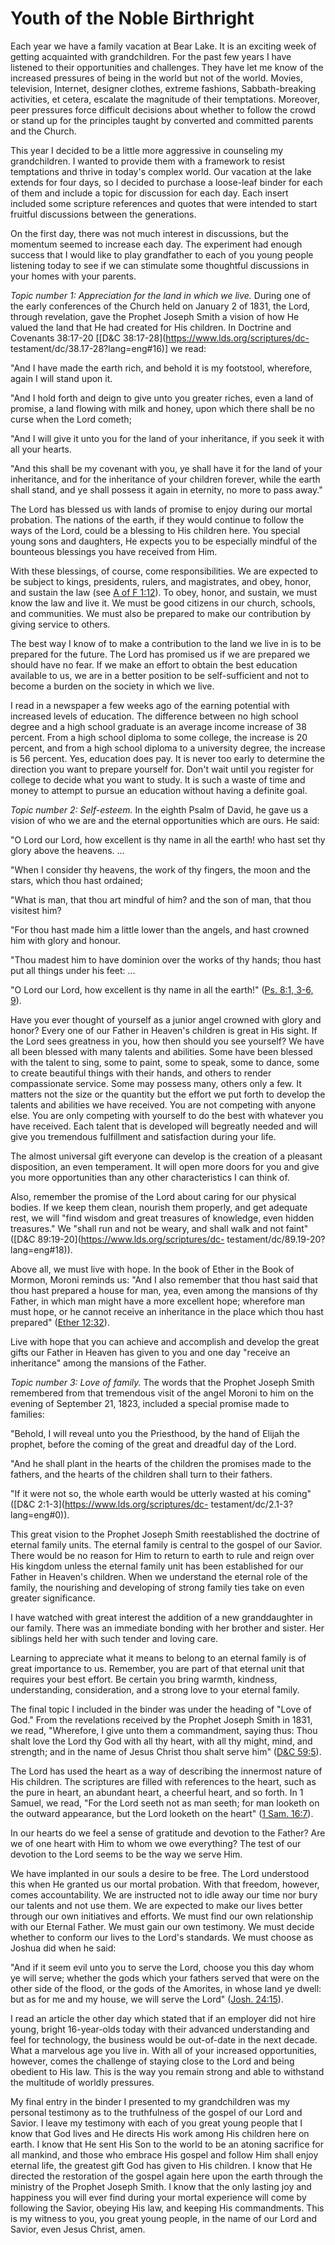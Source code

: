 # Youth of the Noble Birthright

Each year we have a family vacation at Bear Lake. It is an exciting week of
getting acquainted with grandchildren. For the past few years I have listened
to their opportunities and challenges. They have let me know of the increased
pressures of being in the world but not of the world. Movies, television,
Internet, designer clothes, extreme fashions, Sabbath-breaking activities, et
cetera, escalate the magnitude of their temptations. Moreover, peer pressures
force difficult decisions about whether to follow the crowd or stand up for
the principles taught by converted and committed parents and the Church.

This year I decided to be a little more aggressive in counseling my
grandchildren. I wanted to provide them with a framework to resist temptations
and thrive in today's complex world. Our vacation at the lake extends for four
days, so I decided to purchase a loose-leaf binder for each of them and
include a topic for discussion for each day. Each insert included some
scripture references and quotes that were intended to start fruitful
discussions between the generations.

On the first day, there was not much interest in discussions, but the momentum
seemed to increase each day. The experiment had enough success that I would
like to play grandfather to each of you young people listening today to see if
we can stimulate some thoughtful discussions in your homes with your parents.

_Topic number 1: Appreciation for the land in which we live._ During one of
the early conferences of the Church held on January 2 of 1831, the Lord,
through revelation, gave the Prophet Joseph Smith a vision of how He valued
the land that He had created for His children. In Doctrine and Covenants
38:17-20 [[D&amp;C 38:17-28](https://www.lds.org/scriptures/dc-
testament/dc/38.17-28?lang=eng#16)] we read:

"And I have made the earth rich, and behold it is my footstool, wherefore,
again I will stand upon it.

"And I hold forth and deign to give unto you greater riches, even a land of
promise, a land flowing with milk and honey, upon which there shall be no
curse when the Lord cometh;

"And I will give it unto you for the land of your inheritance, if you seek it
with all your hearts.

"And this shall be my covenant with you, ye shall have it for the land of your
inheritance, and for the inheritance of your children forever, while the earth
shall stand, and ye shall possess it again in eternity, no more to pass away."

The Lord has blessed us with lands of promise to enjoy during our mortal
probation. The nations of the earth, if they would continue to follow the ways
of the Lord, could be a blessing to His children here. You special young sons
and daughters, He expects you to be especially mindful of the bounteous
blessings you have received from Him.

With these blessings, of course, come responsibilities. We are expected to be
subject to kings, presidents, rulers, and magistrates, and obey, honor, and
sustain the law (see [A of F
1:12](https://www.lds.org/scriptures/pgp/a-of-f/1.12?lang=eng#11)). To obey,
honor, and sustain, we must know the law and live it. We must be good citizens
in our church, schools, and communities. We must also be prepared to make our
contribution by giving service to others.

The best way I know of to make a contribution to the land we live in is to be
prepared for the future. The Lord has promised us if we are prepared we should
have no fear. If we make an effort to obtain the best education available to
us, we are in a better position to be self-sufficient and not to become a
burden on the society in which we live.

I read in a newspaper a few weeks ago of the earning potential with increased
levels of education. The difference between no high school degree and a high
school graduate is an average income increase of 38 percent. From a high
school diploma to some college, the increase is 20 percent, and from a high
school diploma to a university degree, the increase is 56 percent. Yes,
education does pay. It is never too early to determine the direction you want
to prepare yourself for. Don't wait until you register for college to decide
what you want to study. It is such a waste of time and money to attempt to
pursue an education without having a definite goal.

_Topic number 2: Self-esteem._ In the eighth Psalm of David, he gave us a
vision of who we are and the eternal opportunities which are ours. He said:

"O Lord our Lord, how excellent is thy name in all the earth! who hast set thy
glory above the heavens. ...

"When I consider thy heavens, the work of thy fingers, the moon and the stars,
which thou hast ordained;

"What is man, that thou art mindful of him? and the son of man, that thou
visitest him?

"For thou hast made him a little lower than the angels, and hast crowned him
with glory and honour.

"Thou madest him to have dominion over the works of thy hands; thou hast put
all things under his feet: ...

"O Lord our Lord, how excellent is thy name in all the earth!" ([Ps. 8:1, 3-6,
9](https://www.lds.org/scriptures/ot/ps/8.1%2C3-6%2C9?lang=eng#0)).

Have you ever thought of yourself as a junior angel crowned with glory and
honor? Every one of our Father in Heaven's children is great in His sight. If
the Lord sees greatness in you, how then should you see yourself? We have all
been blessed with many talents and abilities. Some have been blessed with the
talent to sing, some to paint, some to speak, some to dance, some to create
beautiful things with their hands, and others to render compassionate service.
Some may possess many, others only a few. It matters not the size or the
quantity but the effort we put forth to develop the talents and abilities we
have received. You are not competing with anyone else. You are only competing
with yourself to do the best with whatever you have received. Each talent that
is developed will begreatly needed and will give you tremendous fulfillment
and satisfaction during your life.

The almost universal gift everyone can develop is the creation of a pleasant
disposition, an even temperament. It will open more doors for you and give you
more opportunities than any other characteristics I can think of.

Also, remember the promise of the Lord about caring for our physical bodies.
If we keep them clean, nourish them properly, and get adequate rest, we will
"find wisdom and great treasures of knowledge, even hidden treasures." We
"shall run and not be weary, and shall walk and not faint" ([D&amp;C
89:19-20](https://www.lds.org/scriptures/dc-
testament/dc/89.19-20?lang=eng#18)).

Above all, we must live with hope. In the book of Ether in the Book of Mormon,
Moroni reminds us: "And I also remember that thou hast said that thou hast
prepared a house for man, yea, even among the mansions of thy Father, in which
man might have a more excellent hope; wherefore man must hope, or he cannot
receive an inheritance in the place which thou hast prepared" ([Ether
12:32](https://www.lds.org/scriptures/bofm/ether/12.32?lang=eng#31)).

Live with hope that you can achieve and accomplish and develop the great gifts
our Father in Heaven has given to you and one day "receive an inheritance"
among the mansions of the Father.

_Topic number 3: Love of family._ The words that the Prophet Joseph Smith
remembered from that tremendous visit of the angel Moroni to him on the
evening of September 21, 1823, included a special promise made to families:

"Behold, I will reveal unto you the Priesthood, by the hand of Elijah the
prophet, before the coming of the great and dreadful day of the Lord.

"And he shall plant in the hearts of the children the promises made to the
fathers, and the hearts of the children shall turn to their fathers.

"If it were not so, the whole earth would be utterly wasted at his coming"
([D&amp;C 2:1-3](https://www.lds.org/scriptures/dc-
testament/dc/2.1-3?lang=eng#0)).

This great vision to the Prophet Joseph Smith reestablished the doctrine of
eternal family units. The eternal family is central to the gospel of our
Savior. There would be no reason for Him to return to earth to rule and reign
over His kingdom unless the eternal family unit has been established for our
Father in Heaven's children. When we understand the eternal role of the
family, the nourishing and developing of strong family ties take on even
greater significance.

I have watched with great interest the addition of a new granddaughter in our
family. There was an immediate bonding with her brother and sister. Her
siblings held her with such tender and loving care.

Learning to appreciate what it means to belong to an eternal family is of
great importance to us. Remember, you are part of that eternal unit that
requires your best effort. Be certain you bring warmth, kindness,
understanding, consideration, and a strong love to your eternal family.

The final topic I included in the binder was under the heading of "Love of
God." From the revelations received by the Prophet Joseph Smith in 1831, we
read, "Wherefore, I give unto them a commandment, saying thus: Thou shalt love
the Lord thy God with all thy heart, with all thy might, mind, and strength;
and in the name of Jesus Christ thou shalt serve him" ([D&amp;C
59:5](https://www.lds.org/scriptures/dc-testament/dc/59.5?lang=eng#4)).

The Lord has used the heart as a way of describing the innermost nature of His
children. The scriptures are filled with references to the heart, such as the
pure in heart, an abundant heart, a cheerful heart, and so forth. In 1 Samuel,
we read, "For the Lord seeth not as man seeth; for man looketh on the outward
appearance, but the Lord looketh on the heart" ([1 Sam.
16:7](https://www.lds.org/scriptures/ot/1-sam/16.7?lang=eng#6)).

In our hearts do we feel a sense of gratitude and devotion to the Father? Are
we of one heart with Him to whom we owe everything? The test of our devotion
to the Lord seems to be the way we serve Him.

We have implanted in our souls a desire to be free. The Lord understood this
when He granted us our mortal probation. With that freedom, however, comes
accountability. We are instructed not to idle away our time nor bury our
talents and not use them. We are expected to make our lives better through our
own initiatives and efforts. We must find our own relationship with our
Eternal Father. We must gain our own testimony. We must decide whether to
conform our lives to the Lord's standards. We must choose as Joshua did when
he said:

"And if it seem evil unto you to serve the Lord, choose you this day whom ye
will serve; whether the gods which your fathers served that were on the other
side of the flood, or the gods of the Amorites, in whose land ye dwell: but as
for me and my house, we will serve the Lord" ([Josh.
24:15](https://www.lds.org/scriptures/ot/josh/24.15?lang=eng#14)).

I read an article the other day which stated that if an employer did not hire
young, bright 16-year-olds today with their advanced understanding and feel
for technology, the business would be out-of-date in the next decade. What a
marvelous age you live in. With all of your increased opportunities, however,
comes the challenge of staying close to the Lord and being obedient to His
law. This is the way you remain strong and able to withstand the multitude of
worldly pressures.

My final entry in the binder I presented to my grandchildren was my personal
testimony as to the truthfulness of the gospel of our Lord and Savior. I leave
my testimony with each of you great young people that I know that God lives
and He directs His work among His children here on earth. I know that He sent
His Son to the world to be an atoning sacrifice for all mankind, and those who
embrace His gospel and follow Him shall enjoy eternal life, the greatest gift
God has given to His children. I know that He directed the restoration of the
gospel again here upon the earth through the ministry of the Prophet Joseph
Smith. I know that the only lasting joy and happiness you will ever find
during your mortal experience will come by following the Savior, obeying His
law, and keeping His commandments. This is my witness to you, you great young
people, in the name of our Lord and Savior, even Jesus Christ, amen.

